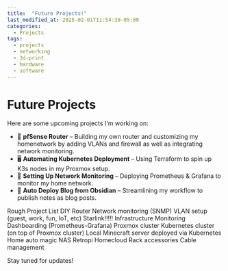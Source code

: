 ```yaml
---
title:  "Future Projects!"
last_modified_at: 2025-02-01T11:54:39-05:00
categories:
  - Projects
tags:
  - projects
  - networking
  - 3d-print
  - hardware
  - software
---
```


# Future Projects

Here are some upcoming projects I'm working on:

- 🏡 **pfSense Router** – Building my own router and customizing my homenetwork by adding VLANs and firewall as well as integrating network monitoring.
- 🖥 **Automating Kubernetes Deployment** – Using Terraform to spin up K3s nodes in my Proxmox setup.
- 📡 **Setting Up Network Monitoring** – Deploying Prometheus & Grafana to monitor my home network.
- 🚀 **Auto Deploy Blog from Obsidian** – Streamlining my workflow to publish notes as blog posts.

Rough Project List
DIY Router
Network monitoring (SNMP)
VLAN setup (guest, work, fun, IoT, etc)
Starlink!!!!!
Infrastructure
Monitoring Dashboarding (Prometheus-Grafana)
Proxmox cluster
Kubernetes cluster (on top of Proxmox cluster)
Local Minecraft server deployed via Kubernetes
Home auto magic
NAS
Retropi
Homecloud
Rack accessories
Cable management


Stay tuned for updates!

